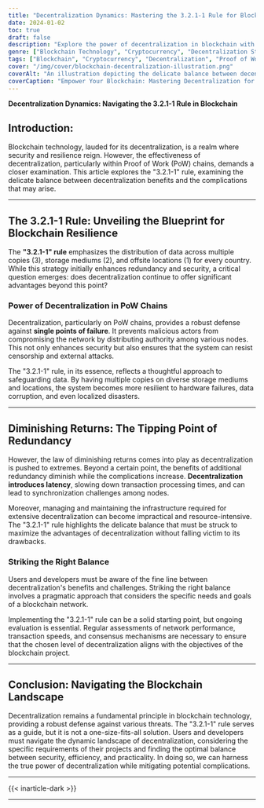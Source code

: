 ```yaml
---
title: "Decentralization Dynamics: Mastering the 3.2.1-1 Rule for Blockchain Resilience"
date: 2024-01-02
toc: true
draft: false
description: "Explore the power of decentralization in blockchain with the 3.2.1-1 rule, unraveling the delicate balance between security and efficiency. Can your network strike the right chord? Discover more now!"
genre: ["Blockchain Technology", "Cryptocurrency", "Decentralization Strategies", "Proof of Work Chains", "Data Security", "Network Resilience", "Technology Trends", "Digital Innovation", "Blockchain Best Practices", "Decentralized Systems"]
tags: ["Blockchain", "Cryptocurrency", "Decentralization", "Proof of Work", "Data Security", "Network Resilience", "Technology", "Innovation", "Best Practices", "Digital Systems", "Blockchain Strategies", "Decentralized Networks", "Security Measures", "Blockchain Efficiency", "Resilient Systems", "Blockchain Development", "Decentralization Benefits", "Blockchain Optimization", "Data Redundancy", "Consensus Mechanisms", "Blockchain Governance", "Decentralization Challenges", "Blockchain Solutions", "Blockchain Implementation", "Cybersecurity", "Decentralization Impact", "Blockchain Performance", "Blockchain Evaluation", "3.2.1-1 Rule"]
cover: "/img/cover/blockchain-decentralization-illustration.png"
coverAlt: "An illustration depicting the delicate balance between decentralization and efficiency in blockchain networks."
coverCaption: "Empower Your Blockchain: Mastering Decentralization for Optimal Performance"
---
```


**Decentralization Dynamics: Navigating the 3.2.1-1 Rule in Blockchain**

## Introduction:

Blockchain technology, lauded for its decentralization, is a realm where security and resilience reign. However, the effectiveness of decentralization, particularly within Proof of Work (PoW) chains, demands a closer examination. This article explores the "3.2.1-1" rule, examining the delicate balance between decentralization benefits and the complications that may arise.

______

## The 3.2.1-1 Rule: Unveiling the Blueprint for Blockchain Resilience

The **"3.2.1-1" rule** emphasizes the distribution of data across multiple copies (3), storage mediums (2), and offsite locations (1) for every country. While this strategy initially enhances redundancy and security, a critical question emerges: does decentralization continue to offer significant advantages beyond this point?

### Power of Decentralization in PoW Chains

Decentralization, particularly on PoW chains, provides a robust defense against **single points of failure**. It prevents malicious actors from compromising the network by distributing authority among various nodes. This not only enhances security but also ensures that the system can resist censorship and external attacks.

The "3.2.1-1" rule, in its essence, reflects a thoughtful approach to safeguarding data. By having multiple copies on diverse storage mediums and locations, the system becomes more resilient to hardware failures, data corruption, and even localized disasters.

______

## Diminishing Returns: The Tipping Point of Redundancy

However, the law of diminishing returns comes into play as decentralization is pushed to extremes. Beyond a certain point, the benefits of additional redundancy diminish while the complications increase. **Decentralization introduces latency**, slowing down transaction processing times, and can lead to synchronization challenges among nodes.

Moreover, managing and maintaining the infrastructure required for extensive decentralization can become impractical and resource-intensive. The "3.2.1-1" rule highlights the delicate balance that must be struck to maximize the advantages of decentralization without falling victim to its drawbacks.

### Striking the Right Balance

Users and developers must be aware of the fine line between decentralization's benefits and challenges. Striking the right balance involves a pragmatic approach that considers the specific needs and goals of a blockchain network.

Implementing the "3.2.1-1" rule can be a solid starting point, but ongoing evaluation is essential. Regular assessments of network performance, transaction speeds, and consensus mechanisms are necessary to ensure that the chosen level of decentralization aligns with the objectives of the blockchain project.

______

## Conclusion: Navigating the Blockchain Landscape

Decentralization remains a fundamental principle in blockchain technology, providing a robust defense against various threats. The "3.2.1-1" rule serves as a guide, but it is not a one-size-fits-all solution. Users and developers must navigate the dynamic landscape of decentralization, considering the specific requirements of their projects and finding the optimal balance between security, efficiency, and practicality. In doing so, we can harness the true power of decentralization while mitigating potential complications.

______

{{< inarticle-dark >}}

______
